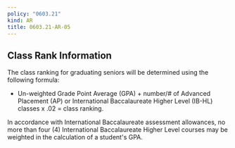 ```yaml
---
policy: "0603.21"
kind: AR
title: 0603.21-AR-05
---
```


## Class Rank Information

The class ranking for graduating seniors will be determined using the following formula:

- Un-weighted Grade Point Average (GPA) + number/# of Advanced Placement (AP) or International Baccalaureate Higher Level (IB-HL) classes x .02 = class ranking.

In accordance with International Baccalaureate assessment allowances, no more than four (4) International Baccalaureate Higher Level courses may be weighted in the calculation of a student's GPA.